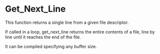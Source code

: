 # Get_Next_Line
This function returns a single line from a given file descriptor.

If called in a loop, get_next_line returns the entire contents of a file, line by line until it reaches the end of the file.

It can be compiled specifying any buffer size.
